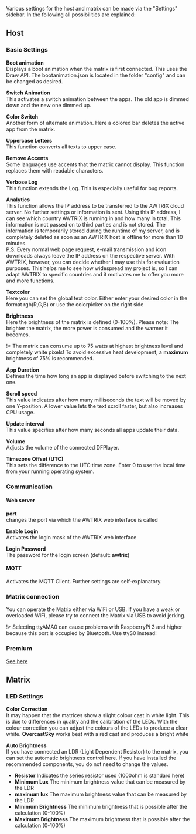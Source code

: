 Various settings for the host and matrix can be made via the "Settings" sidebar. In the following all possibilities are explained:

## Host

### Basic Settings

**Boot animation**  
Displays a boot animation when the matrix is first connected.
This uses the Draw API. The bootanimation.json is located in the folder "config" and can be changed as desired.

**Switch Animation**  
This activates a switch animation between the apps. The old app is dimmed down and the new one dimmed up.

**Color Switch**  
Another form of alternate animation. Here a colored bar deletes the active app from the matrix.

**Uppercase Letters**  
This function converts all texts to upper case.

**Remove Accents**  
Some languages use accents that the matrix cannot display. This function replaces them with readable characters.

**Verbose Log**  
This function extends the Log. This is especially useful for bug reports.

**Analytics**  
This function allows the IP address to be transferred to the AWTRIX cloud server. No further settings or information is sent.
Using this IP address, I can see which country AWTRIX is running in and how many in total. This information is not passed on to third parties and is not stored.
The information is temporarily stored during the runtime of my server, and is completely deleted as soon as an AWTRIX host is offline for more than 10 minutes.  
P.S. Every normal web page request, e-mail transmission and icon downloads always leave the IP address on the respective server. With AWTRIX, however, you can decide whether I may use this for evaluation purposes. This helps me to see how widespread my project is, so I can adapt AWTRIX to specific countries and it motivates me to offer you more and more functions.

**Textcolor**  
Here you can set the global text color.
Either enter your desired color in the format rgb(R,G,B) or use the colorpicker on the right side

**Brightness**  
Here the brightness of the matrix is defined (0-100%). Please note: The brighter the matrix, the more power is consumed and the warmer it becomes.

!> The matrix can consume up to 75 watts at highest brightness level and completely white pixels! To avoid excessive heat development, a **maximum** brightness of 75% is recommended.

**App Duration**  
Defines the time how long an app is displayed before switching to the next one.

**Scroll speed**  
This value indicates after how many milliseconds the text will be moved by one Y-position. A lower value lets the text scroll faster, but also increases CPU usage.

**Update interval**  
This value specifies after how many seconds all apps update their data.

**Volume**  
Adjusts the volume of the connected DFPlayer.

**Timezone Offset (UTC)**  
This sets the difference to the UTC time zone. Enter 0 to use the local time from your running operating system.

### Communication

#### Web server

**port**  
changes the port via which the AWTRIX web interface is called

**Enable Login**  
Activates the login mask of the AWTRIX web interface

**Login Password**  
The password for the login screen (default: **awtrix**)

#### MQTT

Activates the MQTT Client. Further settings are self-explanatory.

### Matrix connection

You can operate the Matrix either via WiFi or USB. If you have a weak or overloaded WiFi, please try to connect the Matrix via USB to avoid jerking.

!> Selecting ttyAMA0 can cause problems with RaspberryPi 3 and higher because this port is occupied by Bluetooth. Use ttyS0 instead!

### Premium

[See here](de-en/premium.md)

## Matrix

### LED Settings

**Color Correction**  
It may happen that the matrices show a slight colour cast in white light. This is due to differences in quality and the calibration of the LEDs.
With the colour correction you can adjust the colours of the LEDs to produce a clear white. **OvercastSky** works best with a red cast and produces a bright white

**Auto Brightness**  
If you have connected an LDR (Light Dependent Resistor) to the matrix, you can set the automatic brightness control here. If you have installed the recommended components, you do not need to change the values.

- **Resistor**
  Indicates the series resistor used (1000ohm is standard here)
- **Minimum Lux**
  The minimum brightness value that can be measured by the LDR
- **maximum lux**
  The maximum brightness value that can be measured by the LDR
- **Minimum Brightness**
  The minimum brightness that is possible after the calculation (0-100%)
- **Maximum Brightness**
  The maximum brightness that is possible after the calculation (0-100%)
